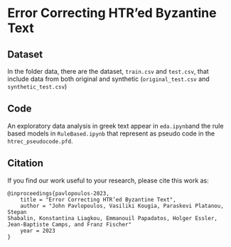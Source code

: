 # Error Correcting HTR’ed Byzantine Text

## Dataset

In the folder data, there are the dataset, `train.csv` and `test.csv`, that include data from both original and synthetic (`original_test.csv` and `synthetic_test.csv`)

## Code

An exploratory data analysis in greek text appear in `eda.ipynb`and the rule based models in `RuleBased.ipynb` that represent as pseudo code in the `htrec_pseudocode.pfd`.

## Citation

If you find our work useful to your research, please cite this work as:

```
@inproceedings{pavlopoulos-2023,
    title = "Error Correcting HTR’ed Byzantine Text",
    author = "John Pavlopoulos, Vasiliki Kougia, Paraskevi Platanou, Stepan
Shabalin, Konstantina Liagkou, Emmanouil Papadatos, Holger Essler,
Jean-Baptiste Camps, and Franz Fischer"
    year = 2023
}
```
